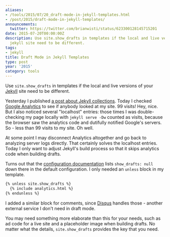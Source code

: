 ```yaml
---
aliases:
- /tools/2015/07/20_draft-mode-in-jekyll-templates.html
- /post/2015/draft-mode-in-jekyll-templates/
announcements:
  twitter: https://twitter.com/brianwisti/status/623300128145715201
date: 2015-07-20T00:00:00Z
description: Use site.show_drafts in templates if the local and live versions of your
  jekyll site need to be different.
tags:
- jekyll
title: Draft Mode in Jekyll Templates
type: post
year: '2015'
category: tools
---
```

[Jekyll]:  http://jekyllrb.com
Use `site.show_drafts` in templates if the local and live versions of your [Jekyll][] site need to be different.
<!--more-->

[a post about Jekyll collections]: /post/2015/making-a-jekyll-collection/
[Google Analytics]: http://www.google.com/analytics/
Yesterday I published [a post about Jekyll collections][].  Today I checked [Google Analytics][] to see if
anybody looked at my site. 99 visits! Hey, nice. But I also noticed several "localhost" entries: those times I
was double-checking my page locally with `jekyll serve -Dw` counted as visits, because the browser saw
the analytics code and dutifully notified Google's servers. So - less than 99 visits to my site. Oh well.

At some point I may disconnect Analytics altogether and go back to analyzing server logs directly. That
certainly solves the localhost entries. Today I only want to adjust Jekyll's build process so that it
skips analytics code when building drafts.

[configuration documentation]: http://jekyllrb.com/docs/configuration/
Turns out that the [configuration documentation][] lists `show_drafts: null` down there in the default
configuration. I only needed an `unless` block in my template.

``` handlebars
{% unless site.show_drafts %}
  {% include analytics.html %}
{% endunless %}
```

[Disqus]: https://disqus.com/
I added a similar block for comments, since [Disqus][] handles those -  another external service I don't need
in draft mode.

You may need something more elaborate than this for your needs, such as  ad code for a live site and a
placeholder image when building drafts. No matter what the details, `site.show_drafts` provides the key that
you need.
